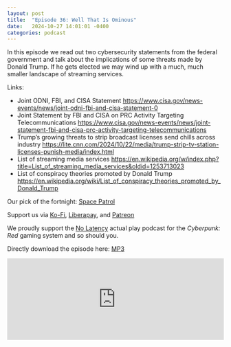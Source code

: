 ```yaml
---
layout: post
title:  "Episode 36: Well That Is Ominous"
date:   2024-10-27 14:01:01 -0400
categories: podcast
---
```

In this episode we read out two cybersecurity statements from the federal government and talk about the implications of some threats made by Donald Trump.  If he gets elected we may wind up with a much, much smaller landscape of streaming services.

Links:  

+ Joint ODNI, FBI, and CISA Statement <https://www.cisa.gov/news-events/news/joint-odni-fbi-and-cisa-statement-0>
+ Joint Statement by FBI and CISA on PRC Activity Targeting Telecommunications <https://www.cisa.gov/news-events/news/joint-statement-fbi-and-cisa-prc-activity-targeting-telecommunications>
+ Trump’s growing threats to strip broadcast licenses send chills across industry <https://lite.cnn.com/2024/10/22/media/trump-strip-tv-station-licenses-punish-media/index.html>  
+ List of streaming media services <https://en.wikipedia.org/w/index.php?title=List_of_streaming_media_services&oldid=1253713023>  
+ List of conspiracy theories promoted by Donald Trump <https://en.wikipedia.org/wiki/List_of_conspiracy_theories_promoted_by_Donald_Trump>  

Our  pick of the fortnight: [Space Patrol](https://tubitv.com/series/300010028/space-patrol)  

Support us via [Ko-Fi](https://ko-fi.com/smkellat), [Liberapay](https://liberapay.com/smkellat), and [Patreon](https://patreon.com/erielookingproductions)  

We proudly support the [No Latency](https://nolatencypodcast.com/) actual play podcast for the *Cyberpunk: Red* gaming system and so should you.  

Directly download the episode here: [MP3](https://open.acast.com/public/streams/6410a80dec813e00110faed2/episodes/671e8503df525fe121546803.mp3)

<iframe src="https://embed.acast.com/6410a80dec813e00110faed2/671e8503df525fe121546803?font-family=SUSE&font-src=https%3A%2F%2Ffonts.googleapis.com%2Fcss%3Ffamily%3DSUSE" frameBorder="0" width="100%" height="190px"></iframe>
